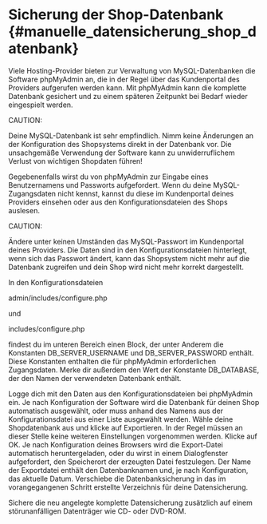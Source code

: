 # Sicherung der Shop-Datenbank {#manuelle_datensicherung_shop_datenbank}

Viele Hosting-Provider bieten zur Verwaltung von MySQL-Datenbanken die Software phpMyAdmin an, die in der Regel über das Kundenportal des Providers aufgerufen werden kann. Mit phpMyAdmin kann die komplette Datenbank gesichert und zu einem späteren Zeitpunkt bei Bedarf wieder eingespielt werden.

CAUTION:

Deine MySQL-Datenbank ist sehr empfindlich. Nimm keine Änderungen an der Konfiguration des Shopsystems direkt in der Datenbank vor. Die unsachgemäße Verwendung der Software kann zu unwiderruflichem Verlust von wichtigen Shopdaten führen!

Gegebenenfalls wirst du von phpMyAdmin zur Eingabe eines Benutzernamens und Passworts aufgefordert. Wenn du deine MySQL-Zugangsdaten nicht kennst, kannst du diese im Kundenportal deines Providers einsehen oder aus den Konfigurationsdateien des Shops auslesen.

CAUTION:

Ändere unter keinen Umständen das MySQL-Passwort im Kundenportal deines Providers. Die Daten sind in den Konfigurationsdateien hinterlegt, wenn sich das Passwort ändert, kann das Shopsystem nicht mehr auf die Datenbank zugreifen und dein Shop wird nicht mehr korrekt dargestellt.

In den Konfigurationsdateien

admin/includes/configure.php

und

includes/configure.php

findest du im unteren Bereich einen Block, der unter Anderem die Konstanten DB\_SERVER\_USERNAME und DB\_SERVER\_PASSWORD enthält. Diese Konstanten enthalten die für phpMyAdmin erforderlichen Zugangsdaten. Merke dir außerdem den Wert der Konstante DB\_DATABASE, der den Namen der verwendeten Datenbank enthält.

Logge dich mit den Daten aus den Konfigurationsdateien bei phpMyAdmin ein. Je nach Konfiguration der Software wird die Datenbank für deinen Shop automatisch ausgewählt, oder muss anhand des Namens aus der Konfigurationsdatei aus einer Liste ausgewählt werden. Wähle deine Shopdatenbank aus und klicke auf Exportieren. In der Regel müssen an dieser Stelle keine weiteren Einstellungen vorgenommen werden. Klicke auf OK. Je nach Konfiguration deines Browsers wird die Export-Datei automatisch heruntergeladen, oder du wirst in einem Dialogfenster aufgefordert, den Speicherort der erzeugten Datei festzulegen. Der Name der Exportdatei enthält den Datenbanknamen und, je nach Konfiguration, das aktuelle Datum. Verschiebe die Datenbanksicherung in das im vorangegangenen Schritt erstellte Verzeichnis für deine Datensicherung.

Sichere die neu angelegte komplette Datensicherung zusätzlich auf einem störunanfälligen Datenträger wie CD- oder DVD-ROM.




